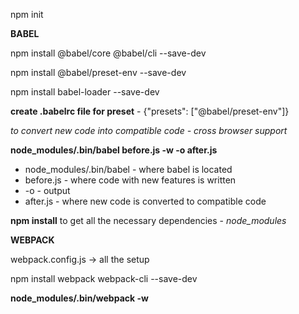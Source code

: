 npm init

**BABEL**

npm install @babel/core @babel/cli --save-dev

npm install @babel/preset-env --save-dev

npm install babel-loader --save-dev

**create .babelrc file for preset** - {"presets": ["@babel/preset-env"]}

*to convert new code into compatible code - cross browser support*

**node_modules/.bin/babel before.js -w -o after.js**

- node_modules/.bin/babel - where babel is located 
- before.js - where code with new features is written
- -o - output
- after.js - where new code is converted to compatible code

**npm install** to get all the necessary dependencies - *node_modules*

**WEBPACK**

webpack.config.js -> all the setup

npm install webpack webpack-cli --save-dev

**node_modules/.bin/webpack -w**

